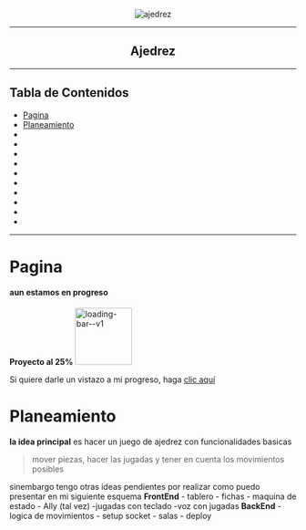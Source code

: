 <p align="center">
  <img src="https://encrypted-tbn0.gstatic.com/images?q=tbn:ANd9GcSvLRRgtalYxmQuCF6PuTVpULzgJ_Zq79-AMQ&usqp=CAU" alt="ajedrez">
</p>

------------
<h2 align="center">Ajedrez</h2>

------------

## Tabla de Contenidos


* [Pagina](#Pagina)
* [Planeamiento](#Planeamiento)
* 
* 
*
*
*
*
*
*
*
*   

------------

# Pagina
#### aun estamos en progreso
**Proyecto al 25%**
<img width="100" height="100" src="https://img.icons8.com/ios-filled/100/40C057/loading-bar--v1.png" alt="loading-bar--v1"/>

Si quiere darle un vistazo a mi progreso, haga [clic aquí](https://gabrielscipioni.github.io/ajedrez-online/)









# Planeamiento
**la idea principal**
es hacer un juego de ajedrez con funcionalidades basicas
> mover piezas, hacer las jugadas y tener en cuenta los movimientos posibles

sinembargo tengo otras ideas pendientes por realizar como puedo presentar en mi siguiente esquema
**FrontEnd**
        - tablero
        - fichas
        - maquina de estado
        - Ally (tal vez)
        -jugadas con teclado
        -voz con jugadas
**BackEnd**
        - logica de movimientos
        - setup socket
        - salas
        - deploy
